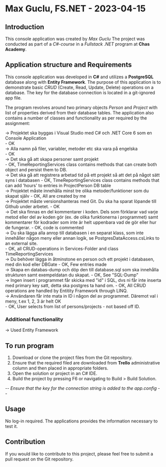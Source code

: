 ﻿# Max Guclu, FS.NET - 2023-04-15

## Introduction 
This console application was created by *Max Guclu* The project was conducted as part of a *C#-course* in a *Fullstack .NET* program at **Chas Academy**.   

## Application structure and Requirements
This console application was developed in **C#** and utilizes a **PostgreSQL** database along with **Entity Framework**. The purpose of this application is to demonstrate basic *CRUD* (Create, Read, Update, Delete) operations on a database. The key for the database connection is located in a git-ignored app file.

The program revolves around two primary objects *Person* and *Project* with list of properties derived from their database tables. The application also contains a number of classes and functionality as per required by the assignment:

->  Projektet ska byggas i Visual Studio med C# och .NET Core 6 som en Console Application   
	- OK   
->  Alla namn på filer, variabler, metoder etc ska vara på engelska   
	- OK   
->  Det ska gå att skapa personer samt projekt   
	- OK, TimeReportingServices class contains methods that can create both object and persist them to DB.   
->  Det ska gå att registrera arbetad tid på ett projekt så att det på något sätt syns i databasen
	- OK, TimeReportingServices class contains methods that can add 'hours' to entries in ProjectPerson DB table   
->  Projektet måste innehålla minst tre olika metoder/funktioner som du skapat själv
	- OK, All are created by me   
->  Projektet måste versionshanteras med Git. Du ska ha sparat löpande till Github under arbetet.
	- OK   
->  Det ska finnas en del kommentarer i koden. Dels som förklarar vad varje metod eller del av koden gör (ex. de olika funktionerna i programmet) samt kommentarer för kodrader som inte är helt uppenbara vad de gör eller hur de fungerar.
	- OK, code is commented   
->  Du ska lägga alla anrop till databasen i en separat klass, som inte innehåller någon meny eller annan logik, se PostgresDataAccess.csLinks to an external site.   
	- OK, all CRUD-operations in Services-Folder and class TimeReportingServices   
->  Du behöver lägga in åtminstone en person och ett projekt i databasen, med din kod eller DBGate
	- OK, Few entries made   
->  Skapa en databas-dump och döp den till database.sql som ska innehålla strukturen samt exempeldatan du skapat.
	- OK, See "SQL-Dump"   
->  Ingen insert i programmet får skicka med "id" i SQL, dvs ni får inte inserta med primary key satt, detta ska postgres ta hand om.
	- OK, All CRUD operations are handled by Entitity Framework through LINQ.  
->  Användaren får inte mata in ID i någon del av programmet. Däremot val i meny, t.ex 1, 2, 3 är helt OK   
	- OK, User selects from list of persons/projects - not based off ID.

### Additional functionality
-> Used Entity Framework
 

## To run program
1.  Download or clone the project files from the Git repository.  
2.  Ensure that the required filed are downloaded from **Trello** administrative column and then placed in appropriate folders.  
3.  Open the solution or project in an C# IDE.  
3.  Build the project by pressing F6 or navigating to Build > Build Solution.    

-- *Ensure that the key for the connection string is added to the app.config* --  

## Usage
No log-in required. The applications provides the information necessary to test it.

## Contribution  
If you would like to contribute to this project, please feel free to submit a pull request on the Git repository.